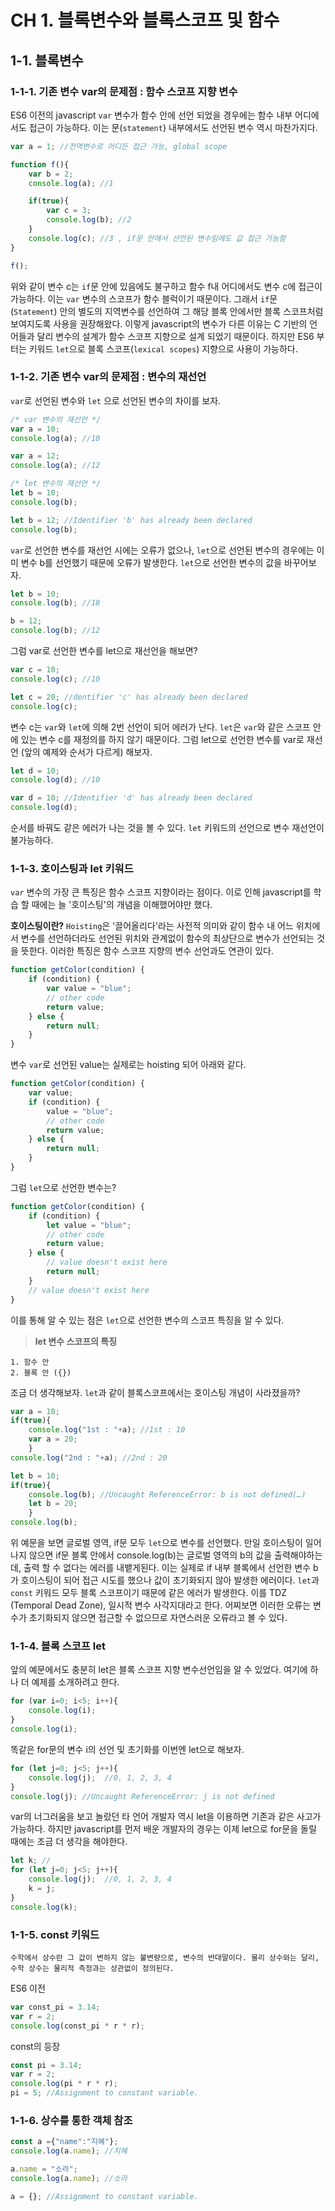 # CH 1. 블록변수와 블록스코프 및 함수

## 1-1. 블록변수

### 1-1-1. 기존 변수 var의 문제점 : 함수 스코프 지향 변수
ES6 이전의 javascript `var` 변수가 함수 안에 선언 되었을 경우에는 함수 내부 어디에서도 접근이 가능하다.
이는 문(`statement`) 내부에서도 선언된 변수 역시 마찬가지다.
```js
var a = 1; //전역변수로 어디든 접근 가능, global scope

function f(){
	var b = 2;
	console.log(a); //1

	if(true){
		var c = 3;
		console.log(b); //2
	}
	console.log(c); //3 , if문 안에서 선언된 변수임에도 값 접근 가능함
}

f();
```

위와 같이 변수 c는 `if`문 안에 있음에도 불구하고 함수 f내 어디에서도 변수 c에 접근이 가능하다. 이는 `var` 변수의 스코프가 함수 블럭이기 때문이다. 그래서 `if`문 (`Statement`) 안의 별도의 지역변수를 선언하여 그 해당 블록 안에서만 블록 스코프처럼 보여지도록 사용을 권장해왔다.
 이렇게 javascript의 변수가 다른 이유는 C 기반의 언어들과 달리 변수의 설계가 함수 스코프 지향으로 설계 되었기 때문이다. 하지만 ES6 부터는 키워드 `let`으로 블록 스코프(`lexical scopes`) 지향으로 사용이 가능하다.

### 1-1-2. 기존 변수 var의 문제점 : 변수의 재선언
`var`로 선언된 변수와 `let` 으로 선언된 변수의 차이를 보자.
```js
/* var 변수의 재선언 */
var a = 10;
console.log(a); //10

var a = 12;
console.log(a); //12

/* let 변수의 재선언 */
let b = 10;
console.log(b);

let b = 12; //Identifier 'b' has already been declared
console.log(b);

```
`var`로 선언한 변수를 재선언 시에는 오류가 없으나, `let`으로 선언된 변수의 경우에는 이미 변수 b를 선언했기 때문에 오류가 발생한다. `let`으로 선언한 변수의 값을 바꾸어보자.
```js
let b = 10;
console.log(b); //10

b = 12;
console.log(b); //12
```

그럼 var로 선언한 변수를 let으로 재선언을 해보면?
```js
var c = 10;
console.log(c); //10

let c = 20; //dentifier 'c' has already been declared
console.log(c);
```

변수 c는 `var`와 `let`에 의해 2번 선언이 되어 에러가 난다. `let`은 `var`와 같은 스코프 안에 있는 변수 c를 재정의를 하지 않기 때문이다.
그럼 let으로 선언한 변수를 var로 재선언 (앞의 예제와 순서가 다르게) 해보자.
```js
let d = 10;
console.log(d); //10

var d = 10; //Identifier 'd' has already been declared
console.log(d);
```

순서를 바꿔도 같은 에러가 나는 것을 볼 수 있다. `let` 키워드의 선언으로 변수 재선언이 불가능하다.


### 1-1-3. 호이스팅과 let 키워드
`var` 변수의 가장 큰 특징은 함수 스코프 지향이라는 점이다. 이로 인해 javascript를 학습 할 때에는 늘 '호이스팅'의 개념을 이해했어야만 했다.

**호이스팅이란?**
`Hoisting`은 '끌어올리다'라는 사전적 의미와 같이 함수 내 어느 위치에서 변수를 선언하더라도 선언된 위치와 관계없이 함수의 최상단으로 변수가 선언되는 것을 뜻한다. 이러한 특징은 함수 스코프 지향의 변수 선언과도 연관이 있다.

```js
function getColor(condition) {
    if (condition) {
        var value = "blue";
        // other code
        return value;
    } else {
        return null;
    }
}
```

변수 `var`로 선언된 value는 실제로는 hoisting 되어 아래와 같다.
```js
function getColor(condition) {
    var value;
    if (condition) {
        value = "blue";
        // other code
        return value;
    } else {
        return null;
    }
}
```

그럼 `let`으로 선언한 변수는?
```js
function getColor(condition) {
    if (condition) {
        let value = "blue";
        // other code
        return value;
    } else {
        // value doesn't exist here
        return null;
    }
    // value doesn't exist here
}
```

이를 통해 알 수 있는 점은 `let`으로 선언한 변수의 스코프 특징을 알 수 있다.
>**let 변수 스코프의 특징**
```
1. 함수 안
2. 블록 안 ({})
```

조금 더 생각해보자. `let`과 같이 블록스코프에서는 호이스팅 개념이 사라졌을까?
```js
var a = 10;
if(true){
    console.log("1st : "+a); //1st : 10
    var a = 20;
    }
console.log("2nd : "+a); //2nd : 20

let b = 10;
if(true){
    console.log(b); //Uncaught ReferenceError: b is not defined(…)
    let b = 20;
    }
console.log(b);
```

위 예문을 보면 글로벌 영역, if문 모두 `let`으로 변수를 선언했다. 만일 호이스팅이 일어나지 않으면 if문 블록 안에서 console.log(b)는 글로벌 영역의 b의 값을 출력해야하는데, 출력 할 수 없다는 에러를 내뱉게된다. 이는 실제로 if 내부 블록에서 선언한 변수 b가 호이스팅이 되어 접근 시도를 했으나 값이 초기화되지 않아 발생한 에러이다. `let`과 `const` 키워드 모두 블록 스코프이기 때문에 같은 에러가 발생한다. 이를 TDZ (Temporal Dead Zone), 일시적 변수 사각지대라고 한다. 어찌보면 이러한 오류는 변수가 초기화되지 않으면 접근할 수 없으므로 자연스러운 오류라고 볼 수 있다.

### 1-1-4. 블록 스코프 let
앞의 예문에서도 충분히 let은 블록 스코프 지향 변수선언임을 알 수 있었다. 여기에 하나 더 예제를 소개하려고 한다.
```js
for (var i=0; i<5; i++){
    console.log(i);
}
console.log(i);
```

똑같은 for문의 변수 i의 선언 및 초기화를 이번엔 let으로 해보자.
```js
for (let j=0; j<5; j++){
    console.log(j);  //0, 1, 2, 3, 4
}
console.log(j); //Uncaught ReferenceError: j is not defined
```
var의 너그러움을 보고 놀랐던 타 언어 개발자 역시 let을 이용하면 기존과 같은 사고가 가능하다.
하지만 javascript를 먼저 배운 개발자의 경우는 이제 let으로 for문을 돌릴 때에는 조금 더 생각을 해야한다.

```js
let k; //
for (let j=0; j<5; j++){
    console.log(j);  //0, 1, 2, 3, 4
    k = j;
}
console.log(k);

```

### 1-1-5. const 키워드

```
수학에서 상수란 그 값이 변하지 않는 불변량으로, 변수의 반대말이다. 물리 상수와는 달리, 수학 상수는 물리적 측정과는 상관없이 정의된다.
```
ES6 이전

```js
var const_pi = 3.14;
var r = 2;
console.log(const_pi * r * r);
```

const의 등장
```js
const pi = 3.14;
var r = 2;
console.log(pi * r * r);
pi = 5; //Assignment to constant variable.
```

### 1-1-6. 상수를 통한 객체 참조

```js
const a ={"name":"지혜"};
console.log(a.name); //지혜

a.name = "소라";
console.log(a.name); //소라

a = {}; //Assignment to constant variable.
```
